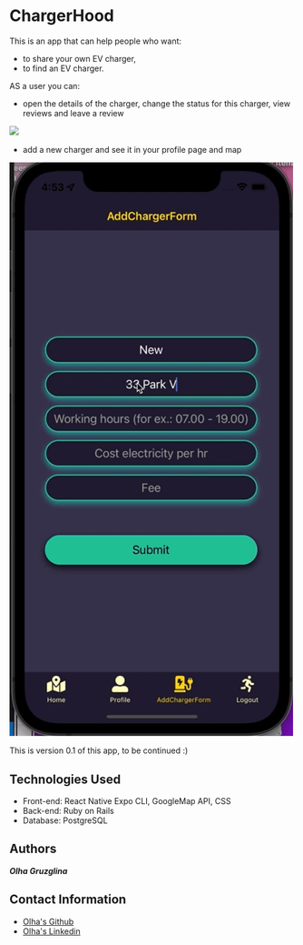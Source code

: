 # ChargerHood
This is an app that can help people who want:
- to share your own EV charger,
- to find an EV charger.

AS a user you can:

- open the details of the charger, change the status for this charger, view reviews and leave a review

<img src="client/assets/images/ChargerHood.gif" width="500">

- add a new charger and see it in your profile page and map
<img src="client/assets/images/AddCharger.gif" width="500">

This is version 0.1 of this app, to be continued :)


 
## Technologies Used
 - Front-end: React Native Expo CLI, GoogleMap API, CSS
 - Back-end: Ruby on Rails
 - Database: PostgreSQL

## Authors
_**Olha Gruzglina**_

## Contact Information

- [Olha's Github](https://github.com/ogruzglina "Olha Gruzglina")
- [Olha's Linkedin](https://www.linkedin.com/in/olha-gruzglina-a4403b53/ "Olha Gruzglina")